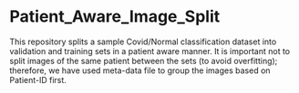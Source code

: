 # Patient_Aware_Image_Split
This repository splits a sample Covid/Normal classification dataset into validation and training sets in a patient aware manner. It is important not to split images of the same patient between the sets (to avoid overfitting); therefore, we have used meta-data file to group the images based on Patient-ID first. 
